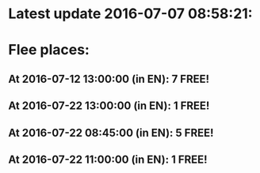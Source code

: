 # Latest update 2016-07-07 08:58:21:
# Flee places:
## At 2016-07-12 13:00:00 (in EN): 7 FREE!
## At 2016-07-22 13:00:00 (in EN): 1 FREE!
## At 2016-07-22 08:45:00 (in EN): 5 FREE!
## At 2016-07-22 11:00:00 (in EN): 1 FREE!
